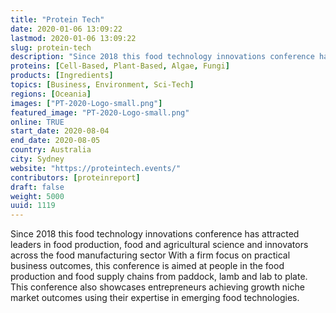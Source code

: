 ```yaml
---
title: "Protein Tech"
date: 2020-01-06 13:09:22
lastmod: 2020-01-06 13:09:22
slug: protein-tech
description: "Since 2018 this food technology innovations conference has attracted leaders in food production, food and agricultural science and innovators across the food manufacturing sector With a firm focus on practical business outcomes, this conference is aimed at people in the food production and food supply chains from paddock, lamb and lab to plate. This conference also showcases entrepreneurs achieving growth niche market outcomes using their expertise in emerging food technologies."
proteins: [Cell-Based, Plant-Based, Algae, Fungi]
products: [Ingredients]
topics: [Business, Environment, Sci-Tech]
regions: [Oceania]
images: ["PT-2020-Logo-small.png"]
featured_image: "PT-2020-Logo-small.png"
online: TRUE
start_date: 2020-08-04
end_date: 2020-08-05
country: Australia
city: Sydney
website: "https://proteintech.events/"
contributors: [proteinreport]
draft: false
weight: 5000
uuid: 1119
---
```

Since 2018 this food technology innovations conference has attracted
leaders in food production, food and agricultural science and innovators
across the food manufacturing sector With a firm focus on practical
business outcomes, this conference is aimed at people in the food
production and food supply chains from paddock, lamb and lab to plate.
This conference also showcases entrepreneurs achieving growth niche
market outcomes using their expertise in emerging food technologies.
